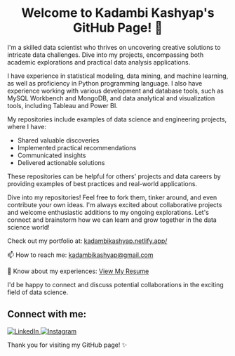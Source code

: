 <div align="center">
 
# Welcome to Kadambi Kashyap's GitHub Page! 👋

</div>

 I'm a skilled data scientist who thrives on uncovering creative solutions to intricate data challenges. Dive into my projects, encompassing both academic explorations and practical data analysis applications.
 
I have experience in statistical modeling, data mining, and machine learning, as well as proficiency in Python programming language. I also have experience working with various development and database tools, such as MySQL Workbench and MongoDB, and data analytical and visualization tools, including Tableau and Power BI.

My repositories include examples of data science and engineering projects, where I have:
- Shared valuable discoveries
- Implemented practical recommendations
- Communicated insights
- Delivered actionable solutions

These repositories can be helpful for others' projects and data careers by providing examples of best practices and real-world applications.

Dive into my repositories! Feel free to fork them, tinker around, and even contribute your own ideas. I'm always excited about collaborative projects and welcome enthusiastic additions to my ongoing explorations. Let's connect and brainstorm how we can learn and grow together in the data science world!

Check out my portfolio at: [kadambikashyap.netlify.app/](https://kadambikashyap.netlify.app/)

📫 How to reach me: [kadambikashyap@gmail.com](mailto:kadambikashyap@gmail.com)

📄 Know about my experiences: [View My Resume](https://drive.google.com/file/d/1XBhbs-LuQFkmADTM1xiChXXovJSu-82Z/view?usp=sharing)

I'd be happy to connect and discuss potential collaborations in the exciting field of data science.

## Connect with me:

<a href="https://www.linkedin.com/in/kadambikashyap/">
  <img src="https://img.icons8.com/fluent/48/000000/linkedin.png" alt="LinkedIn"/>
</a>
<a href="https://www.instagram.com/kkashyap_17/">
  <img src="https://img.icons8.com/fluent/48/000000/instagram.png" alt="Instagram"/>
</a>

Thank you for visiting my GitHub page! ✨


